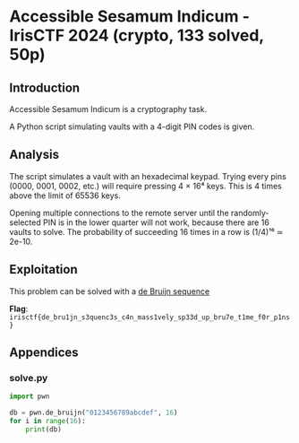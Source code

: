 # Accessible Sesamum Indicum - IrisCTF 2024 (crypto, 133 solved, 50p)

## Introduction
Accessible Sesamum Indicum is a cryptography task.

A Python script simulating vaults with a 4-digit PIN codes is given.

## Analysis
The script simulates a vault with an hexadecimal keypad. Trying every pins
(0000, 0001, 0002, etc.) will require pressing 4 × 16⁴ keys. This is 4 times
above the limit of 65536 keys.

Opening multiple connections to the remote server until the randomly-selected
PIN is in the lower quarter will not work, because there are 16 vaults to solve.
The probability of succeeding 16 times in a row is (1/4)¹⁶ ≃ 2e-10.

## Exploitation
This problem can be solved with a [de Bruijn sequence](https://en.wikipedia.org/wiki/De_bruijn_sequence)

**Flag**: `irisctf{de_bru1jn_s3quenc3s_c4n_mass1vely_sp33d_up_bru7e_t1me_f0r_p1ns}`

## Appendices
### solve.py
```python
import pwn

db = pwn.de_bruijn("0123456789abcdef", 16)
for i in range(16):
	print(db)
```
